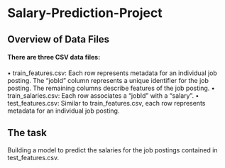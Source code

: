 # Salary-Prediction-Project


## Overview of Data Files
#### There are three CSV data files:
• train_features.csv: Each row represents metadata for an individual job posting.
The “jobId” column represents a unique identifier for the job posting. The remaining columns describe features of the job posting.
• train_salaries.csv: Each row associates a “jobId” with a “salary”.
• test_features.csv: Similar to train_features.csv, each row represents metadata for an individual job posting.


## The task
Building a model to predict the salaries for the job postings contained in test_features.csv.
